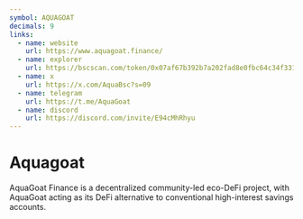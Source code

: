 ```yaml
---
symbol: AQUAGOAT
decimals: 9
links:
  - name: website
    url: https://www.aquagoat.finance/
  - name: explorer
    url: https://bscscan.com/token/0x07af67b392b7a202fad8e0fbc64c34f33102165b
  - name: x
    url: https://x.com/AquaBsc?s=09
  - name: telegram
    url: https://t.me/AquaGoat
  - name: discord
    url: https://discord.com/invite/E94cMhRhyu
---
```


# Aquagoat

AquaGoat Finance is a decentralized community-led eco-DeFi project, with AquaGoat acting as its DeFi alternative to conventional high-interest savings accounts.
